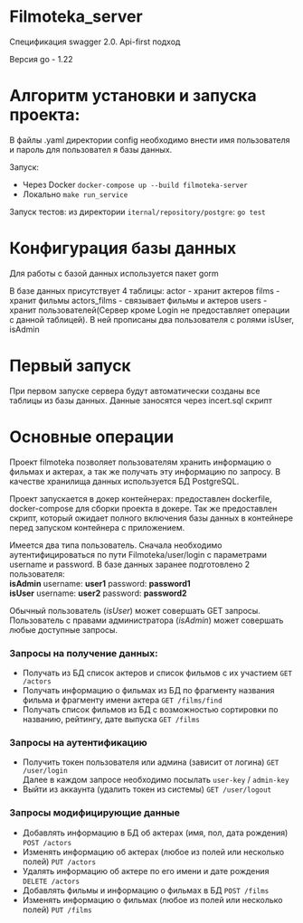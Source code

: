 # Filmoteka_server

Спецификация swagger 2.0. Api-first подход

Версия go - 1.22


# Алгоритм установки и запуска проекта:
В файлы .yaml директории config необходимо внести имя пользователя и пароль для пользовател я базы данных.

Запуск:
- Через Docker `docker-compose up --build filmoteka-server`
- Локально `make run_service`

Запуск тестов: из директории `iternal/repository/postgre`: `go test`



# Конфигурация базы данных

Для работы с базой данных используется пакет gorm

В базе данных присутствует 4 таблицы:
actor - хранит актеров
films - хранит фильмы
actors_films - связывает фильмы и актеров
users - хранит пользователей(Сервер кроме Login не предоставляет операции с данной таблицей). В ней прописаны два пользователя с ролями isUser, isAdmin

# Первый запуск

При первом запуске сервера будут автоматически созданы все таблицы из базы данных.
Данные заносятся через incert.sql скрипт


# Основные операции
Проект filmoteka позволяет пользователям хранить информацию о фильмах и актерах, а так же получать эту информацию по запросу. В качестве хранилища данных используется БД PostgreSQL.

Проект запускается в докер контейнерах: предоставлен dockerfile, docker-compose для сборки проекта в докере. Так же предоставлен скрипт, который ожидает полного включения базы данных в контейнере перед запуском контейнера с приложением.

Имеется два типа пользователь. Сначала необходимо аутентифицироваться по пути Filmoteka/user/login с параметрами username и password. 
В базе данных заранее подготовлено 2 пользователя: \
**isAdmin** username: **user1** password: **password1** \
**isUser** username: **user2** password: **password2** 

Обычный пользователь (_isUser_) может совершать GET запросы.
Пользователь с правами администратора (_isAdmin_) может совершать любые доступные запросы.

### Запросы на получение данных:
- Получать из БД список актеров и список фильмов с их участием `GET /actors`
- Получать информацию о фильмах из БД по фрагменту названия фильма и фрагменту имени актера `GET /films/find`
- Получать список фильмов из БД с возможностью сортировки по названию, рейтингу, дате выпуска `GET /films`

### Запросы на аутентификацию
- Получить токен пользователя или админа (зависит от логина) `GET /user/login`\
Далее в каждом запросе необходимо посылать `user-key` / `admin-key`
- Выйти из аккаунта (удалить токен из системы) `GET /user/logout`

### Запросы модифицирующие данные

- Добавлять информацию в БД об актерах (имя, пол, дата рождения) `POST /actors`
- Изменять информацию об актерах (любое из полей или несколько полей) `PUT /actors`
- Удалять информацию об актере по его имени и дате рождения `DELETE /actors`
- Добавлять фильмы и информацию о фильмах в БД `POST /films`
- Изменять информацию о фильмах (любое из полей или несколько полей) `PUT /films`







